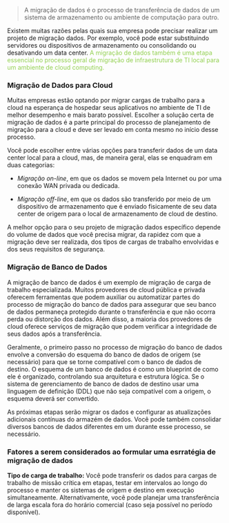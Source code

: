 
> A migração de dados é o processo de transferência de dados de um sistema de armazenamento ou ambiente de computação para outro.

Existem muitas razões pelas quais sua empresa pode precisar realizar um projeto de migração dados. Por exemplo, você pode estar substituindo servidores ou dispositivos de armazenamento ou consolidando ou desativando um data center. <span style="color:#92d050">A migração de dados também é uma etapa essencial no processo geral de migração de infraestrutura de TI local para um ambiente de cloud computing.</span> 

### Migração de Dados para Cloud

Muitas empresas estão optando por migrar cargas de trabalho para a cloud na esperança de hospedar seus aplicativos no ambiente de TI de melhor desempenho e mais barato possível. Escolher a solução certa de migração de dados é a parte principal do processo de planejamento de migração para a cloud e deve ser levado em conta mesmo no início desse processo.

Você pode escolher entre várias opções para transferir dados de um data center local para a cloud, mas, de maneira geral, elas se enquadram em duas categorias:

- _Migração on-line_, em que os dados se movem pela Internet ou por uma conexão WAN privada ou dedicada.  
      
- _Migração off-line_, em que os dados são transferido por meio de um dispositivo de armazenamento que é enviado fisicamente de seu data center de origem para o local de armazenamento de cloud de destino.

A melhor opção para o seu projeto de migração dados específico depende do volume de dados que você precisa migrar, da rapidez com que a migração deve ser realizada, dos tipos de cargas de trabalho envolvidas e dos seus requisitos de segurança.

### Migração de Banco de Dados

A migração de banco de dados é um exemplo de migração de carga de trabalho especializada. Muitos provedores de cloud pública e privada oferecem ferramentas que podem auxiliar ou automatizar partes do processo de migração do banco de dados para assegurar que seu banco de dados permaneça protegido durante o transferência e que não ocorra perda ou distorção dos dados. Além disso, a maioria dos provedores de cloud oferece serviços de migração que podem verificar a integridade de seus dados após a transferência.

Geralmente, o primeiro passo no processo de migração do banco de dados envolve a conversão do esquema do banco de dados de origem (se necessário) para que se torne compatível com o banco de dados de destino. O esquema de um banco de dados é como um blueprint de como ele é organizado, controlando sua arquitetura e estrutura lógica. Se o sistema de gerenciamento de banco de dados de destino usar uma linguagem de definição (DDL) que não seja compatível com a origem, o esquema deverá ser convertido.

As próximas etapas serão migrar os dados e configurar as atualizações adicionais contínuas do armazém de dados. Você pode também consolidar diversos bancos de dados diferentes em um durante esse processo, se necessário.

### Fatores a serem considerados ao formular uma esrratégia de migração de dados

**Tipo de carga de trabalho:** Você pode transferir os dados para cargas de trabalho de missão crítica em etapas, testar em intervalos ao longo do processo e manter os sistemas de origem e destino em execução simultaneamente. Alternativamente, você pode planejar uma transferência de larga escala fora do horário comercial (caso seja possível no período disponível).